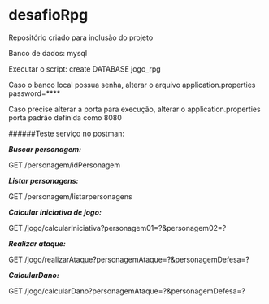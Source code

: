 # desafioRpg
Repositório criado para inclusão do projeto

Banco de dados: mysql

Executar o script: create DATABASE jogo_rpg

Caso o banco local possua senha, alterar o arquivo application.properties
password=****

Caso precise alterar a porta para execução, alterar o application.properties
porta padrão definida como 8080


######Teste serviço no postman:

**_Buscar personagem:_**

GET /personagem/idPersonagem

**_Listar personagens:_**

GET /personagem/listarpersonagens

**_Calcular iniciativa de jogo:_**

GET /jogo/calcularIniciativa?personagem01=?&personagem02=?

**_Realizar ataque:_**

GET /jogo/realizarAtaque?personagemAtaque=?&personagemDefesa=?

**_CalcularDano:_**

GET /jogo/calcularDano?personagemAtaque=?&personagemDefesa=?
